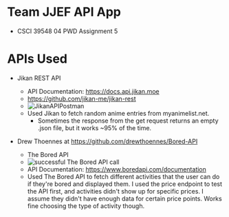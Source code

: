 # Team JJEF API App
- CSCI 39548 04 PWD Assignment 5

# APIs Used
- Jikan REST API
  - API Documentation: https://docs.api.jikan.moe
  - https://github.com/jikan-me/jikan-rest
  - ![JikanAPIPostman](https://github.com/johnzhou1210/JJEFAPIApp/assets/83607969/c0c198de-c41b-489f-aaf2-812e896c09c0)
  - Used Jikan to fetch random anime entries from myanimelist.net.
      - Sometimes the response from the get request returns an empty .json file, but it works ~95% of the time.

- Drew Thoennes at https://github.com/drewthoennes/Bored-API
  - The Bored API
  - ![successful The Bored API call](https://github.com/johnzhou1210/JJEFAPIApp/assets/143558707/4cfcd4d4-3f62-4ef7-a992-27896b2b009e)
  - API Documentation: https://www.boredapi.com/documentation
  - Used The Bored API to fetch different activities that the user can do if they're bored and displayed them. I used the price endpoint to test the API first, and activities didn't show up for specific prices. I assume they didn't have enough data for certain price points. Works fine choosing the type of activity though.